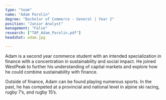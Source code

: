 ```yaml
---
type: "team"
name: "Adam Parolin"
degree: "Bachelor of Commerce - General | Year 2"
position: "Junior Analyst"
management: "False"
research: ["TAP_Adam_Parolin.pdf"]
headshot: adam.jpg

---
```


Adam is a second year commerce student with an intended specialization in finance with a concentration in sustainability and social impact. He joined WestPeak to further his understanding of capital markets and explore how he could combine sustainability with finance.

Outside of finance, Adam can be found playing numerous sports. In the past, he has competed at a provincial and national level in alpine ski racing, rugby 7’s, and rugby 15’s.